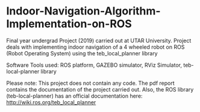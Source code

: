 # Indoor-Navigation-Algorithm-Implementation-on-ROS
Final year undergrad Project (2019) carried out at UTAR University. Project deals with implementing indoor navigation of a 4 wheeled robot on ROS (Robot Operating System) using the teb_local_planner library

Software Tools used: ROS platform, GAZEBO simulator, RViz Simulator, teb-local-planner library


Please note: This project does not contain any code. The pdf report contains the documentation of the project carried out. Also, the ROS library (teb-local-planner) has an official documentation here: http://wiki.ros.org/teb_local_planner
